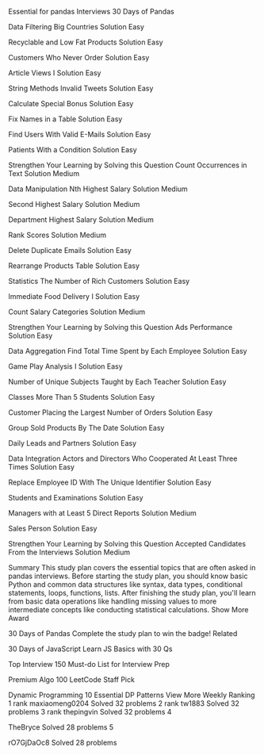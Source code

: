 Essential for pandas Interviews
30 Days of Pandas

Data Filtering
Big Countries
Solution
Easy

Recyclable and Low Fat Products
Solution
Easy

Customers Who Never Order
Solution
Easy

Article Views I
Solution
Easy

String Methods
Invalid Tweets
Solution
Easy

Calculate Special Bonus
Solution
Easy

Fix Names in a Table
Solution
Easy

Find Users With Valid E-Mails
Solution
Easy

Patients With a Condition
Solution
Easy

Strengthen Your Learning by Solving this Question
Count Occurrences in Text
Solution
Medium

Data Manipulation
Nth Highest Salary
Solution
Medium

Second Highest Salary
Solution
Medium

Department Highest Salary
Solution
Medium

Rank Scores
Solution
Medium

Delete Duplicate Emails
Solution
Easy

Rearrange Products Table
Solution
Easy

Statistics
The Number of Rich Customers
Solution
Easy

Immediate Food Delivery I
Solution
Easy

Count Salary Categories
Solution
Medium

Strengthen Your Learning by Solving this Question
Ads Performance
Solution
Easy

Data Aggregation
Find Total Time Spent by Each Employee
Solution
Easy

Game Play Analysis I
Solution
Easy

Number of Unique Subjects Taught by Each Teacher
Solution
Easy

Classes More Than 5 Students
Solution
Easy

Customer Placing the Largest Number of Orders
Solution
Easy

Group Sold Products By The Date
Solution
Easy

Daily Leads and Partners
Solution
Easy

Data Integration
Actors and Directors Who Cooperated At Least Three Times
Solution
Easy

Replace Employee ID With The Unique Identifier
Solution
Easy

Students and Examinations
Solution
Easy

Managers with at Least 5 Direct Reports
Solution
Medium

Sales Person
Solution
Easy

Strengthen Your Learning by Solving this Question
Accepted Candidates From the Interviews
Solution
Medium

Summary
This study plan covers the essential topics that are often asked in pandas interviews.
Before starting the study plan, you should know basic Python and common data structures like syntax, data types, conditional statements, loops, functions, lists.
After finishing the study plan, you'll learn from basic data operations like handling missing values to more intermediate concepts like conducting statistical calculations.
Show More
Award

30 Days of Pandas
Complete the study plan to win the badge!
Related

30 Days of JavaScript
Learn JS Basics with 30 Qs

Top Interview 150
Must-do List for Interview Prep

Premium Algo 100
LeetCode Staff Pick

Dynamic Programming
10 Essential DP Patterns
View More
Weekly Ranking
1
rank
maxiaomeng0204
Solved 32 problems
2
rank
tw1883
Solved 32 problems
3
rank
thepingvin
Solved 32 problems
4

TheBryce
Solved 28 problems
5

rO7GjDaOc8
Solved 28 problems
